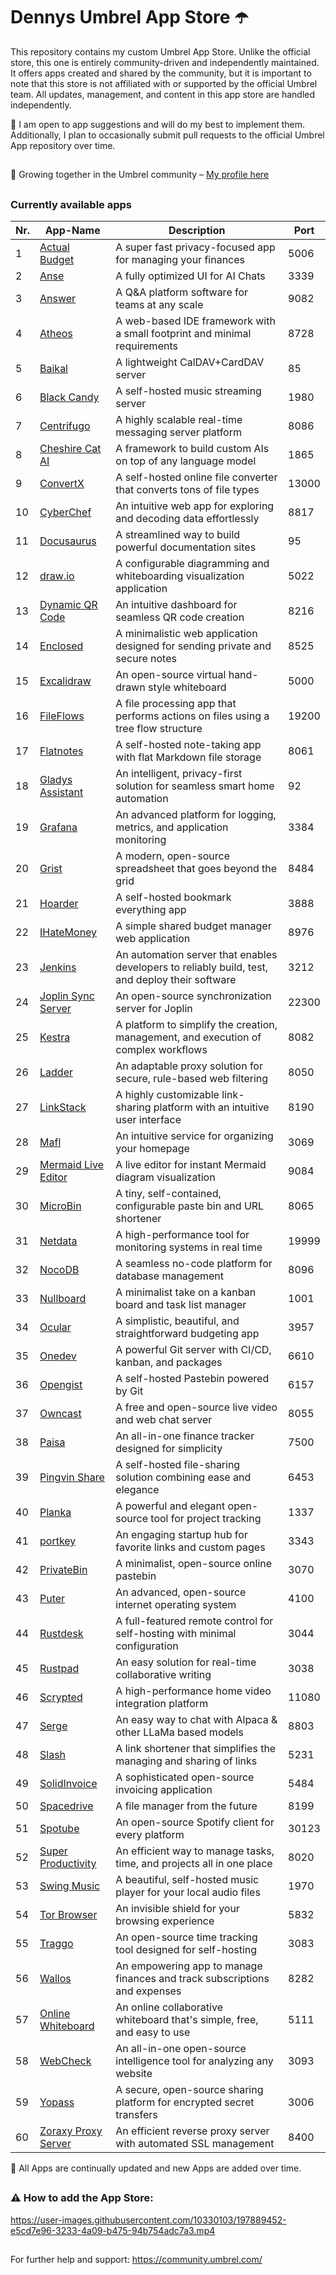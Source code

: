 # Dennys Umbrel App Store ☂️

This repository contains my custom Umbrel App Store. Unlike the official store, this one is entirely community-driven and independently maintained. It offers apps created and shared by the community, but it is important to note that this store is not affiliated with or supported by the official Umbrel team. All updates, management, and content in this app store are handled independently.


🔀 I am open to app suggestions and will do my best to implement them. Additionally, I plan to occasionally submit pull requests to the official Umbrel App repository over time.

##

🤝 Growing together in the Umbrel community – [My profile here](https://community.umbrel.com/u/denny) 

##

### Currently available apps

| Nr. | App-Name                                             | Description                                                             | Port   |
|-----|------------------------------------------------------|-------------------------------------------------------------------------|--------|
| 1   | [Actual Budget](https://github.com/actualbudget/actual) | A super fast privacy-focused app for managing your finances           | 5006   |
| 2   | [Anse](https://github.com/anse-app/anse)             | A fully optimized UI for AI Chats                                        | 3339   |
| 3   | [Answer](https://github.com/apache/incubator-answer) | A Q&A platform software for teams at any scale                           | 9082   |
| 4   | [Atheos](https://github.com/Atheos/Atheos)           | A web-based IDE framework with a small footprint and minimal requirements | 8728   |
| 5   | [Baikal](https://github.com/sabre-io/Baikal)         | A lightweight CalDAV+CardDAV server                                      | 85     |
| 6   | [Black Candy](https://github.com/blackcandy-org/blackcandy) | A self-hosted music streaming server                              | 1980   |
| 7   | [Centrifugo](https://github.com/centrifugal/centrifugo) | A highly scalable real-time messaging server platform                 | 8086   |
| 8   | [Cheshire Cat AI](https://github.com/cheshire-cat-ai/core) | A framework to build custom AIs on top of any language model       | 1865   |
| 9   | [ConvertX](https://github.com/C4illin/ConvertX)      | A self-hosted online file converter that converts tons of file types     | 13000  |
| 10  | [CyberChef](https://github.com/gchq/CyberChef)       | An intuitive web app for exploring and decoding data effortlessly        | 8817   |
| 11  | [Docusaurus](https://github.com/facebook/docusaurus) | A streamlined way to build powerful documentation sites                  | 95     |
| 12  | [draw.io](https://github.com/jgraph/drawio) | A configurable diagramming and whiteboarding visualization application            | 5022     |
| 13  | [Dynamic QR Code](https://github.com/giandonatoinverso/PHP-Dynamic-Qr-code) | An intuitive dashboard for seamless QR code creation | 8216   |
| 14  | [Enclosed](https://github.com/CorentinTh/enclosed)   | A minimalistic web application designed for sending private and secure notes | 8525   |
| 15  | [Excalidraw](https://github.com/excalidraw/excalidraw) | An open-source virtual hand-drawn style whiteboard                        | 5000   |
| 16  | [FileFlows](https://github.com/revenz/FileFlows)     | A file processing app that performs actions on files using a tree flow structure | 19200  |
| 17  | [Flatnotes](https://github.com/dullage/flatnotes)    | A self-hosted note-taking app with flat Markdown file storage             | 8061   |
| 18  | [Gladys Assistant](https://github.com/GladysAssistant/Gladys) | An intelligent, privacy-first solution for seamless smart home automation | 92     |
| 19  | [Grafana](https://github.com/grafana/grafana)        | An advanced platform for logging, metrics, and application monitoring     | 3384   |
| 20  | [Grist](https://github.com/gristlabs/grist-core)     | A modern, open-source spreadsheet that goes beyond the grid               | 8484   |
| 21  | [Hoarder](https://github.com/hoarder-app/hoarder)    | A self-hosted bookmark everything app                                     | 3888   |
| 22  | [IHateMoney](https://github.com/spiral-project/ihatemoney) | A simple shared budget manager web application                         | 8976   |
| 23  | [Jenkins](https://github.com/jenkinsci/jenkins)      | An automation server that enables developers to reliably build, test, and deploy their software | 3212   |
| 24  | [Joplin Sync Server](https://github.com/laurent22/joplin) | An open-source synchronization server for Joplin                        | 22300  |
| 25  | [Kestra](https://github.com/kestra-io/kestra)        | A platform to simplify the creation, management, and execution of complex workflows | 8082   |
| 26  | [Ladder](https://github.com/everywall/ladder)        | An adaptable proxy solution for secure, rule-based web filtering          | 8050   |
| 27  | [LinkStack](https://github.com/LinkStackOrg/LinkStack) | A highly customizable link-sharing platform with an intuitive user interface | 8190   |
| 28  | [Mafl](https://github.com/hywax/mafl)                | An intuitive service for organizing your homepage                         | 3069   |
| 29  | [Mermaid Live Editor](https://github.com/mermaid-js/mermaid-live-editor) | A live editor for instant Mermaid diagram visualization       | 9084   |
| 30  | [MicroBin](https://github.com/szabodanika/microbin)  | A tiny, self-contained, configurable paste bin and URL shortener          | 8065   |
| 31  | [Netdata](https://github.com/netdata/netdata)        | A high-performance tool for monitoring systems in real time               | 19999  |
| 32  | [NocoDB](https://github.com/nocodb/nocodb)           | A seamless no-code platform for database management                       | 8096   |
| 33  | [Nullboard](https://github.com/apankrat/nullboard)   | A minimalist take on a kanban board and task list manager                 | 1001   |
| 34  | [Ocular](https://github.com/simonwep/ocular)         | A simplistic, beautiful, and straightforward budgeting app                | 3957   |
| 35  | [Onedev](https://github.com/theonedev/onedev)        | A powerful Git server with CI/CD, kanban, and packages                    | 6610   |
| 36  | [Opengist](https://github.com/thomiceli/opengist)        | A self-hosted Pastebin powered by Git                                 | 6157   |
| 37  | [Owncast](https://github.com/owncast/owncast)        | A free and open-source live video and web chat server                     | 8055   |
| 38  | [Paisa](https://github.com/ananthakumaran/paisa)         | An all-in-one finance tracker designed for simplicity                 | 7500   |
| 39  | [Pingvin Share](https://github.com/stonith404/pingvin-share) | A self-hosted file-sharing solution combining ease and elegance   | 6453   |
| 40  | [Planka](https://github.com/plankanban/planka)       | A powerful and elegant open-source tool for project tracking              | 1337   |
| 41  | [portkey](https://github.com/kodehat/portkey)        | An engaging startup hub for favorite links and custom pages               | 3343   |
| 42  | [PrivateBin](https://github.com/PrivateBin/PrivateBin) | A minimalist, open-source online pastebin                               | 3070   |
| 43  | [Puter](https://github.com/puterOS/puterOS)          | An advanced, open-source internet operating system                        | 4100   |
| 44  | [Rustdesk](https://github.com/rustdesk/rustdesk)     | A full-featured remote control for self-hosting with minimal configuration | 3044   |
| 45  | [Rustpad](https://github.com/ekzhang/rustpad)        | An easy solution for real-time collaborative writing                      | 3038   |
| 46  | [Scrypted](https://github.com/koush/scrypted)        | A high-performance home video integration platform                        | 11080  |
| 47  | [Serge](https://github.com/serge-chat/serge)         | An easy way to chat with Alpaca & other LLaMa based models                | 8803   |
| 48  | [Slash](https://github.com/yourselfhosted/slash)     | A link shortener that simplifies the managing and sharing of links        | 5231   |
| 49  | [SolidInvoice](https://github.com/SolidInvoice/SolidInvoice) | A sophisticated open-source invoicing application                 | 5484   |
| 50  | [Spacedrive](https://github.com/spacedriveapp/spacedrive) | A file manager from the future                                       | 8199   |
| 51  | [Spotube](https://github.com/KRTirtho/spotube)       | An open-source Spotify client for every platform                          | 30123  |
| 52  | [Super Productivity](https://github.com/johannesjo/super-productivity) | An efficient way to manage tasks, time, and projects all in one place  | 8020   |
| 53  | [Swing Music](https://github.com/swingmx/swingmusic) | A beautiful, self-hosted music player for your local audio files          | 1970   |
| 54  | [Tor Browser](https://github.com/thetorproject)           | An invisible shield for your browsing experience                     | 5832   |
| 55  | [Traggo](https://github.com/traggo/server)           | An open-source time tracking tool designed for self-hosting               | 3083   |
| 56  | [Wallos](https://github.com/ellite/Wallos)           | An empowering app to manage finances and track subscriptions and expenses | 8282   |
| 57  | [Online Whiteboard](https://github.com/lovasoa/whitebophir) | An online collaborative whiteboard that's simple, free, and easy to use  | 5111   |
| 58  | [WebCheck](https://github.com/Lissy93/web-check)     | An all-in-one open-source intelligence tool for analyzing any website     | 3093   |
| 59  | [Yopass](https://github.com/jhaals/yopass)           | A secure, open-source sharing platform for encrypted secret transfers     | 3006   |
| 60  | [Zoraxy Proxy Server](https://github.com/tobychui/zoraxy) | An efficient reverse proxy server with automated SSL management      | 8400   |

🔄 All Apps are continually updated and new Apps are added over time.

##


##

### ⚠️ How to add the App Store:

https://user-images.githubusercontent.com/10330103/197889452-e5cd7e96-3233-4a09-b475-94b754adc7a3.mp4

##

For further help and support: https://community.umbrel.com/
